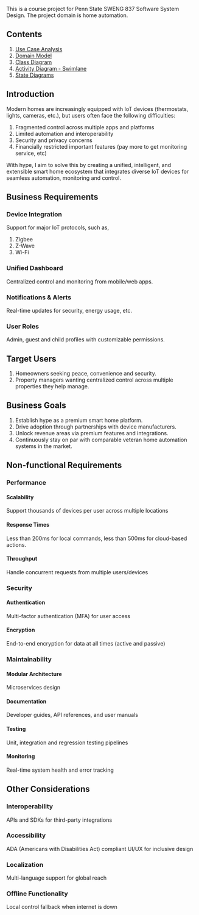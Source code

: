 This is a course project for Penn State SWENG 837 Software System Design. The project domain is home automation. 

## Contents
1. [Use Case Analysis](https://srinath-ramachandran.github.io/hype/Use-Case-Analysis)
2. [Domain Model](https://srinath-ramachandran.github.io/hype/domain-model)
3. [Class Diagram](https://srinath-ramachandran.github.io/hype/design-class-diagram)
4. [Activity Diagram - Swimlane](https://srinath-ramachandran.github.io/hype/swimlane-diagram)
5. [State Diagrams](https://srinath-ramachandran.github.io/hype/state-diagrams)

## Introduction
Modern homes are increasingly equipped with IoT devices (thermostats, lights, cameras, etc.), but users often face the following difficulties:
1. Fragmented control across multiple apps and platforms
2. Limited automation and interoperability
3. Security and privacy concerns
4. Financially restricted important features (pay more to get monitoring service, etc)

With hype, I aim to solve this by creating a unified, intelligent, and extensible smart home ecosystem that integrates diverse IoT devices for seamless automation, monitoring and control. 

## Business Requirements
### Device Integration
Support for major IoT protocols, such as,
1. Zigbee
2. Z-Wave
3. Wi-Fi

### Unified Dashboard
Centralized control and monitoring from mobile/web apps.

### Notifications & Alerts
Real-time updates for security, energy usage, etc.

### User Roles
Admin, guest and child profiles with customizable permissions.

## Target Users
1. Homeowners seeking peace, convenience and security.
2. Property managers wanting centralized control across multiple properties they help manage.

## Business Goals
1. Establish hype as a premium smart home platform.
2. Drive adoption through partnerships with device manufacturers.
3. Unlock revenue areas via premium features and integrations.
4. Continuously stay on par with comparable veteran home automation systems in the market.

## Non-functional Requirements
### Performance
#### Scalability
Support thousands of devices per user across multiple locations
#### Response Times
Less than 200ms for local commands, less than 500ms for cloud-based actions.
#### Throughput
Handle concurrent requests from multiple users/devices

### Security
#### Authentication
Multi-factor authentication (MFA) for user access
#### Encryption
End-to-end encryption for data at all times (active and passive)

### Maintainability
#### Modular Architecture
Microservices design
#### Documentation
Developer guides, API references, and user manuals
#### Testing
Unit, integration and regression testing pipelines
#### Monitoring
Real-time system health and error tracking

## Other Considerations
### Interoperability
APIs and SDKs for third-party integrations
### Accessibility
ADA (Americans with Disabilities Act) compliant UI/UX for inclusive design
### Localization
Multi-language support for global reach
### Offline Functionality
Local control fallback when internet is down





